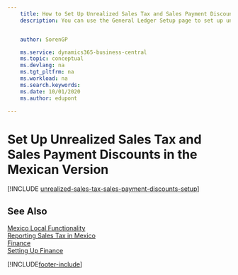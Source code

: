 ```yaml
---
    title: How to Set Up Unrealized Sales Tax and Sales Payment Discounts [MX]
    description: You can use the General Ledger Setup page to set up unrealized sales tax in the Mexican version. You can also set up maximum correction tax amounts so that you can limit the tax correction amounts that are entered for sales and purchases. This allows you to overwrite the calculated tax when there are rounding differences between what is calculated on the purchase order, and what is calculated on the purchase invoice from the vendor.


    author: SorenGP

    ms.service: dynamics365-business-central
    ms.topic: conceptual
    ms.devlang: na
    ms.tgt_pltfrm: na
    ms.workload: na
    ms.search.keywords:
    ms.date: 10/01/2020
    ms.author: edupont

---
```

# Set Up Unrealized Sales Tax and Sales Payment Discounts in the Mexican Version

[!INCLUDE [unrealized-sales-tax-sales-payment-discounts-setup](../includes/CAMXUS/unrealized-sales-tax-sales-payment-discounts-setup.md)]

## See Also

[Mexico Local Functionality](mexico-local-functionality.md)  
[Reporting Sales Tax in Mexico](mexico-sales-tax.md)  
[Finance](../../finance.md)  
[Setting Up Finance](../../finance.md)  


[!INCLUDE[footer-include](../../includes/footer-banner.md)]